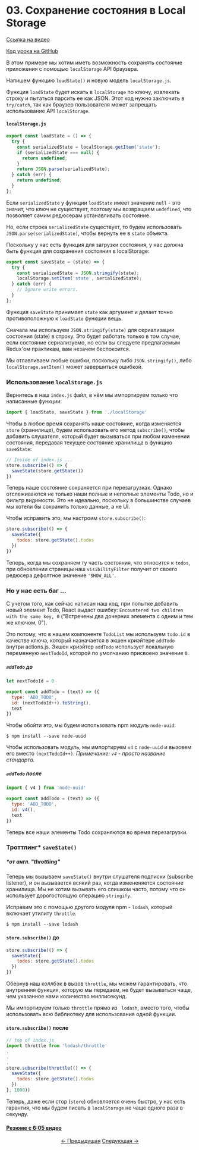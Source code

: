 # 03. Сохранение состояния в Local Storage

[Ссылка на видео](https://egghead.io/lessons/javascript-redux-persisting-the-state-to-the-local-storage)

[Код урока на GitHub](https://github.com/gaearon/todos/tree/03-persisting-state-to-local-storage)

В этом примере мы хотим иметь возможность сохранять состояние приложения с помощью `localStorage` API браузера.

Напишем функцию `loadState()` и новую модель `localStorage.js`.

Функция `loadState` будет искать в `localStorage` по ключу, извлекать строку и пытаться парсить ее как JSON. Этот код нужно заключить в `try/catch`, так как браузер пользователя может запрещать использование API `localStorage`.

#### `localStorage.js`

```javascript
export const loadState = () => {
  try {
    const serializedState = localStorage.getItem('state');
    if (serializedState === null) {
      return undefined;
    }
    return JSON.parse(serializedState);
  } catch (err) {
    return undefined;
  }
};
```

Если `serializedState` у функции `loadState` имеет значение `null` - это значит, что ключ не существует, поэтому мы возвращаем `undefined`, что позволяет самим редюсерам устанавливать состояние.

Но, если строка `serializedState` существует, то будем использовать `JSON.parse(serializedState)`, чтобы вернуть ее в `state` объекта.

Поскольку у нас есть функция для загрузки состояния, у нас должна быть функция для сохранения состояния в localStorage:

```javascript
export const saveState = (state) => {
  try {
    const serializedState = JSON.stringify(state);
    localStorage.setItem('state', serializedState);
  } catch (err) {
    // Ignore write errors.
  }
};
```

Функция `saveState` принимает `state` как аргумент и делает точно противоположную к `loadState` функции вещь.

Сначала мы используем `JSON.stringify(state)` для сериализации состояния (state) в строку. Это будет работать только в том случае, если состояние сериализуемо, но если вы следуете предлагаемым Redux'ом практикам, вам незачем беспокоится.

Мы отлавливаем любые ошибки, поскольку либо `JSON.stringify()`, либо `localStorage.setItem()` может завершиться ошибкой.

### Использование `localStorage.js`

Вернитесь в наш `index.js` файл, в нём мы импортируем только что написанные функции:

```javascript
import { loadState, saveState } from './localStorage'
```

Чтобы в любое время сохранять наше состояние, когда изменяется `store` (хранилище), будем использовать его метод `subscribe()`, чтобы добавить слушателя, который будет вызываться при любом изменении состояния, передавая текущее состояние хранилища в функцию `saveState`:

```javascript
// Inside of index.js ...
store.subscribe(() => {
  saveState(store.getState())
})
```

Теперь наше состояние сохраняется при перезагрузках. Однако отслеживаются не только наши полные и неполные элементы Todo, но и фильтр видимости. Это не идеально, поскольку в большинстве случаев мы хотели бы сохранить только данные, а не UI.

Чтобы исправить это, мы настроим `store.subscribe()`:

```javascript
store.subscribe(() => {
  saveState({
    todos: store.getState().todos
  })
})
```

Теперь, когда мы сохраняем ту часть состояния, что относится к `todos`, при обновлении страницы наш `visibilityFilter` получит от своего редюсера дефолтное значение `'SHOW_ALL'`.

### Но у нас есть баг ...

С учетом того, как сейчас написан наш код, при попытке добавить новый элемент Todo, React выдаст ошибку: `Encountered two children with the same key, 0` ("Встречены два дочерних элемента с одним и тем же ключом, 0").

Это потому, что в нашем компоненте `TodoList` мы используем `todo.id` в качестве ключа, который назначается в экшен криэйтере `addTodo` внутри actions.js. Экшен криэйтер `addTodo` использует локальную переменную `nextTodoId`, которой по умолчанию присвоено значение `0`.

##### `addTodo` до

```javascript
let nextTodoId = 0

export const addTodo = (text) => ({
  type: 'ADD_TODO',
  id: (nextTodoId++).toString(),
  text
})
```

Чтобы обойти это, мы будем использовать npm модуль `node-uuid`:

`$ npm install --save node-uuid`

Чтобы использовать модуль, мы импортируем `v4` с `node-uuid` и вызовем его вместо `(nextTodoId++)`. _Примечание: `v4` - просто название стандарта._

##### `addTodo` после

```javascript
import { v4 } from 'node-uuid'

export const addTodo = (text) => ({
  type: 'ADD_TODO',
  id: v4(),
  text
})
```

Теперь все наши элементы Todo сохраняются во время перезагрузки.

### Троттлинг\* `saveState()`

##### \*_от англ._ "throttling"

Теперь мы вызываем `saveState()` внутри слушателя подписки (subscribe listener), и он вызывается всякий раз, когда измененяется состояние хранилища. Мы не хотим вызывать его слишком часто, потому что он использует дорогостоящую операцию `stringify`.

Исправим это с помощью другого модуля npm - `lodash`, который включает утилиту `throttle`.

`$ npm install --save lodash`

#### `store.subscribe()` до

```javascript
store.subscribe(() => {
  saveState({
    todos: store.getState().todos
  })
})
```

Обернув наш коллбэк в вызов `throttle`, мы можем гарантировать, что внутренняя функция, которую мы передаем, не будет вызываться чаще, чем указанное нами количество миллисекунд.

Мы импортируем только `throttle` прямо из ` lodash`, вместо того, чтобы использовать всю библиотеку для использования одной функции.

#### `store.subscribe()` после

```javascript
// top of index.js
import throttle from 'lodash/throttle'
.
.
.
store.subscribe(throttle(() => {
  saveState({
    todos: store.getState().todos
  })
}, 1000))
```

Теперь, даже если стор (`store`) обновляется очень быстро, у нас есть гарантия, что мы будем писать в `localStorage` не чаще одного раза в секунду.

#### [Резюме с 6:05 видео](https://egghead.io/lessons/javascript-redux-persisting-the-state-to-the-local-storage#/tab-transcript)

<p align="center">
<a href="./02-Supplying_the_Initial_State.md"><- Предыдущая</a>
<a href="./04-Refactoring_the_Entry_Point.md">Следующая -></a>
</p>
